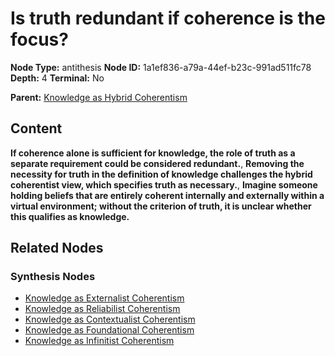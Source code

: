 # Is truth redundant if coherence is the focus?

**Node Type:** antithesis
**Node ID:** 1a1ef836-a79a-44ef-b23c-991ad511fc78
**Depth:** 4
**Terminal:** No

**Parent:** [Knowledge as Hybrid Coherentism](knowledge-as-hybrid-coherentism-synthesis-4f671ad2-623e-4849-bd3c-050c73fcbf9c.md)

## Content

**If coherence alone is sufficient for knowledge, the role of truth as a separate requirement could be considered redundant.**, **Removing the necessity for truth in the definition of knowledge challenges the hybrid coherentist view, which specifies truth as necessary.**, **Imagine someone holding beliefs that are entirely coherent internally and externally within a virtual environment; without the criterion of truth, it is unclear whether this qualifies as knowledge.**

## Related Nodes

### Synthesis Nodes

- [Knowledge as Externalist Coherentism](knowledge-as-externalist-coherentism-synthesis-3a969760-9aac-46c9-ae2a-139466cf5878.md)
- [Knowledge as Reliabilist Coherentism](knowledge-as-reliabilist-coherentism-synthesis-9a96d4c5-0a23-4f57-8679-82699d3be355.md)
- [Knowledge as Contextualist Coherentism](knowledge-as-contextualist-coherentism-synthesis-fef8125c-5c12-4ca9-965a-b2a96db88396.md)
- [Knowledge as Foundational Coherentism](knowledge-as-foundational-coherentism-synthesis-e51630ea-90b4-4dba-a1dd-e4cf7ce22a02.md)
- [Knowledge as Infinitist Coherentism](knowledge-as-infinitist-coherentism-synthesis-cdef2adc-554a-4c3b-ae59-41bc19c4d274.md)
